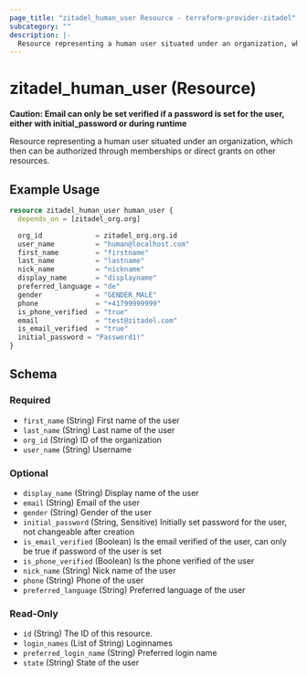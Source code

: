 ```yaml
---
page_title: "zitadel_human_user Resource - terraform-provider-zitadel"
subcategory: ""
description: |-
  Resource representing a human user situated under an organization, which then can be authorized through memberships or direct grants on other resources.
---
```


# zitadel_human_user (Resource)

**Caution: Email can only be set verified if a password is set for the user, either with initial_password or during runtime**

Resource representing a human user situated under an organization, which then can be authorized through memberships or direct grants on other resources.

## Example Usage

```terraform
resource zitadel_human_user human_user {
  depends_on = [zitadel_org.org]

  org_id             = zitadel_org.org.id
  user_name          = "human@localhost.com"
  first_name         = "firstname"
  last_name          = "lastname"
  nick_name          = "nickname"
  display_name       = "displayname"
  preferred_language = "de"
  gender             = "GENDER_MALE"
  phone              = "+41799999999"
  is_phone_verified  = "true"
  email              = "test@zitadel.com"
  is_email_verified  = "true"
  initial_password = "Password1!"
}
```

<!-- schema generated by tfplugindocs -->
## Schema

### Required

- `first_name` (String) First name of the user
- `last_name` (String) Last name of the user
- `org_id` (String) ID of the organization
- `user_name` (String) Username

### Optional

- `display_name` (String) Display name of the user
- `email` (String) Email of the user
- `gender` (String) Gender of the user
- `initial_password` (String, Sensitive) Initially set password for the user, not changeable after creation
- `is_email_verified` (Boolean) Is the email verified of the user, can only be true if password of the user is set
- `is_phone_verified` (Boolean) Is the phone verified of the user
- `nick_name` (String) Nick name of the user
- `phone` (String) Phone of the user
- `preferred_language` (String) Preferred language of the user

### Read-Only

- `id` (String) The ID of this resource.
- `login_names` (List of String) Loginnames
- `preferred_login_name` (String) Preferred login name
- `state` (String) State of the user